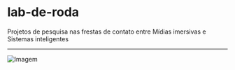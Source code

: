 # lab-de-roda

Projetos de pesquisa nas frestas de contato entre Mídias imersivas e Sistemas inteligentes

---

![Imagem](https://encrypted-tbn0.gstatic.com/images?q=tbn:ANd9GcSBvo00infGeMzdxBOm0p5yVahqYMrANskmqQ&s)
